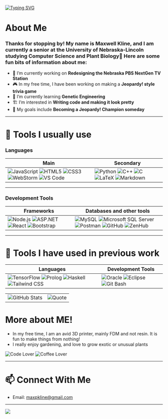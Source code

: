 <a href="https://git.io/typing-svg"><img src="https://readme-typing-svg.herokuapp.com?font=Fira+Code&size=50&pause=1000&color=F72FDB&center=true&vCenter=true&width=1000&lines=Hello+there!%F0%9F%91%8B;Welcome+to+My+Profile!" alt="Typing SVG" /></a>

# About Me
### Thanks for stopping by! My name is Maxwell Kline, and I am currently a senior at the University of Nebraska-Lincoln studying Computer Science and Plant Biology🌱  Here are some fun bits of information about me:

- 🔭 I’m currently working on **Redesigning the Nebraska PBS NextGen TV Station**
- 🎮 In my free time, I have been working on making a **Jeopardy! style trivia game**
- 🌱 I’m currently learning **Genetic Engineering**
- 🏗️ I’m interested in **Writing code and making it look pretty**
- 🎯 My goals include **Becoming a Jeopardy! Champion someday**
---


# 🔧 Tools I usually use
### Languages
| **Main**          | **Secondary**       |
|------------------------------------|-----------------------------|
| ![JavaScript](https://img.shields.io/badge/-JavaScript-F7DF1E?logo=javascript&logoColor=black)  ![HTML5](https://img.shields.io/badge/-HTML5-E34F26?logo=html5&logoColor=white) ![CSS3](https://img.shields.io/badge/-CSS3-1572B6?logo=css3&logoColor=white) ![WebStorm](https://img.shields.io/badge/WebStorm-000000?logo=webstorm&logoColor=white) ![VS Code](https://img.shields.io/badge/-VSCode-007ACC?logo=visual-studio-code&logoColor=white) | ![Python](https://img.shields.io/badge/-Python-3776AB?logo=python&logoColor=white) ![C++](https://img.shields.io/badge/-C%2B%2B-00599C?logo=c%2B%2B&logoColor=white) ![C](https://img.shields.io/badge/-C-A8B9CC?logo=c&logoColor=white) ![LaTeX](https://img.shields.io/badge/LaTeX-008080?logo=latex&logoColor=white) ![Markdown](https://img.shields.io/badge/Markdown-000000?logo=markdown&logoColor=white)|

---
### Development Tools
| **Frameworks**          | **Databases and other tools**       |
|------------------------------------|-----------------------------|
| ![Node.js](https://img.shields.io/badge/Node.js-339933?logo=nodedotjs&logoColor=white) ![ASP.NET](https://img.shields.io/badge/ASP.NET-512BD4?logo=dotnet&logoColor=white) ![React](https://img.shields.io/badge/React-61DAFB?logo=react&logoColor=black) ![Bootstrap](https://img.shields.io/badge/Bootstrap-7952B3?logo=bootstrap&logoColor=white) | ![MySQL](https://img.shields.io/badge/MySQL-4479A1?logo=mysql&logoColor=white) ![Microsoft SQL Server](https://img.shields.io/badge/Microsoft_SQL_Server-CC2927?logo=microsoft-sql-server&logoColor=white) ![Postman](https://img.shields.io/badge/Postman-FF6C37?logo=postman&logoColor=white) ![GitHub](https://img.shields.io/badge/GitHub-181717?logo=github&logoColor=white) ![ZenHub](https://img.shields.io/badge/ZenHub-4973E3?logo=zenhub&logoColor=white)|

---

# 📁 Tools I have used in previous work
| **Languages**          | **Development Tools**       |
|------------------------------------|-----------------------------|
| ![TensorFlow](https://img.shields.io/badge/TensorFlow-FF6F00?logo=tensorflow&logoColor=white) ![Prolog](https://img.shields.io/badge/Prolog-742F78?logo=prolog&logoColor=white) ![Haskell](https://img.shields.io/badge/Haskell-5D4F85?logo=haskell&logoColor=white) ![Tailwind CSS](https://img.shields.io/badge/Tailwind_CSS-38B2AC?logo=tailwind-css&logoColor=white) | ![Oracle](https://img.shields.io/badge/Oracle-F80000?logo=oracle&logoColor=white) ![Eclipse](https://img.shields.io/badge/Eclipse-2C2255?logo=eclipse&logoColor=white) ![Git Bash](https://img.shields.io/badge/Git_Bash-4EAA25?logo=git&logoColor=white)|



<table>
  <tr>
    <td>
      <img src="https://github-readme-stats.vercel.app/api?username=maxpkline&show_icons=true&theme=radical" alt="GitHub Stats">
    </td>
    <td>
      <img src="https://quotes-github-readme.vercel.app/api?type=horizontal" alt="Quote">
    </td>
  </tr>
</table>

<!--
![GitHub Activity Graph](https://github-readme-activity-graph.vercel.app/graph?username=maxpkline&theme=github)
-->

# More about ME!
- In my free time, I am an avid 3D printer, mainly FDM and not resin. It is fun to make things from nothing!
- I really enjoy gardening, and love to grow exotic or unusual plants
  
![Code Lover](https://img.shields.io/badge/-Code_Lover-%23D00000?logo=readthedocs&logoColor=white)
![Coffee Lover](https://img.shields.io/badge/-Coffee_Lover-6F4E37?logo=buymeacoffee&logoColor=white)

---


# 📫 Connect With Me
<!--
- LinkedIn: [Your LinkedIn](https://linkedin.com/in/yourusername)
- Personal Website: [Your Website](https://yourwebsite.com)
-->
- Email: [maxpkline@gmail.com](mailto:maxpkline@gmail.com)

---


![](https://komarev.com/ghpvc/?username=maxpkline&color=F72FDB)
